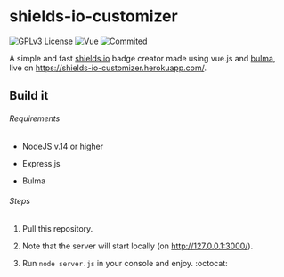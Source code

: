 # shields-io-customizer
[![GPLv3 License](https://img.shields.io/badge/%20License-GPL%20v3-yellow?style=flat-square&labelColor=black)](https://opensource.org/licenses/)
[![Vue](https://img.shields.io/badge/-Vue.js-success?style=flat-square)](https://github.com/vuejs/vue)
[![Commited](https://img.shields.io/github/last-commit/albbus-stack/shields-io-customizer?label=Commited&color=42c5f5&style=flat-square&logo=heroku&logoColor=42c5f5&logoWidth=17&labelColor=black)](https://github.com/albbus-stack/shields-io-customizer/commits)

A simple and fast [shields.io](https://shields.io/) badge creator made using vue.js and [bulma](https://bulma.io/), live on https://shields-io-customizer.herokuapp.com/.

## Build it

###### Requirements

* NodeJS v.14 or higher

* Express.js

* Bulma

###### Steps

1. Pull this repository.

2. Note that the server will start locally (on http://127.0.0.1:3000/).

3. Run `node server.js` in your console and enjoy. :octocat:
